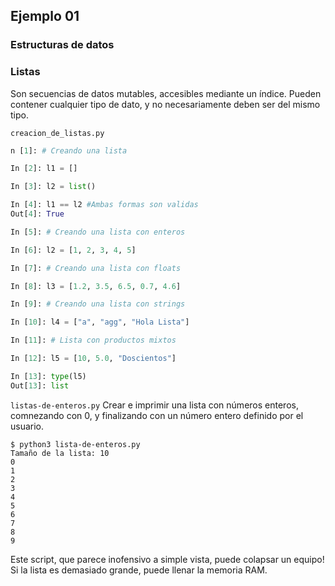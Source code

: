 ## Ejemplo 01

### Estructuras de datos

### Listas
Son secuencias de datos mutables, accesibles mediante un índice. Pueden contener cualquier tipo de dato, y no necesariamente deben ser del mismo tipo.

`creacion_de_listas.py`
```python 
n [1]: # Creando una lista

In [2]: l1 = []

In [3]: l2 = list()

In [4]: l1 == l2 #Ambas formas son validas
Out[4]: True

In [5]: # Creando una lista con enteros

In [6]: l2 = [1, 2, 3, 4, 5]

In [7]: # Creando una lista con floats

In [8]: l3 = [1.2, 3.5, 6.5, 0.7, 4.6]

In [9]: # Creando una lista con strings

In [10]: l4 = ["a", "agg", "Hola Lista"]

In [11]: # Lista con productos mixtos

In [12]: l5 = [10, 5.0, "Doscientos"]

In [13]: type(l5)
Out[13]: list
```

`listas-de-enteros.py`
Crear e imprimir una lista con números enteros, comnezando con 0, y finalizando con un número entero definido por el usuario.

```
$ python3 lista-de-enteros.py
Tamaño de la lista: 10
0
1
2
3
4
5
6
7
8
9
```

Este script, que parece inofensivo a simple vista, puede colapsar un equipo! Si la lista es demasiado grande, puede llenar la memoria RAM.